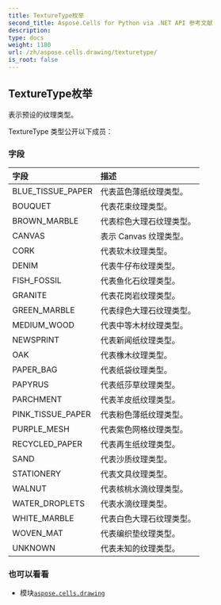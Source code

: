 ```yaml
---
title: TextureType枚举
second_title: Aspose.Cells for Python via .NET API 参考文献
description:
type: docs
weight: 1180
url: /zh/aspose.cells.drawing/texturetype/
is_root: false
---
```

## TextureType枚举
表示预设的纹理类型。



TextureType 类型公开以下成员：

### 字段
|字段|描述|
| :- | :- |
| BLUE_TISSUE_PAPER |代表蓝色薄纸纹理类型。|
| BOUQUET |代表花束纹理类型。|
| BROWN_MARBLE |代表棕色大理石纹理类型。|
| CANVAS |表示 Canvas 纹理类型。|
| CORK |代表软木纹理类型。|
| DENIM |代表牛仔布纹理类型。|
| FISH_FOSSIL |代表鱼化石纹理类型。|
| GRANITE |代表花岗岩纹理类型。|
| GREEN_MARBLE |代表绿色大理石纹理类型。|
| MEDIUM_WOOD |代表中等木材纹理类型。|
| NEWSPRINT |代表新闻纸纹理类型。|
| OAK |代表橡木纹理类型。|
| PAPER_BAG |代表纸袋纹理类型。|
| PAPYRUS |代表纸莎草纹理类型。|
| PARCHMENT |代表羊皮纸纹理类型。|
| PINK_TISSUE_PAPER |代表粉色薄纸纹理类型。|
| PURPLE_MESH |代表紫色网格纹理类型。|
| RECYCLED_PAPER |代表再生纸纹理类型。|
| SAND |代表沙质纹理类型。|
| STATIONERY |代表文具纹理类型。|
| WALNUT |代表核桃水滴纹理类型。|
| WATER_DROPLETS |代表水滴纹理类型。|
| WHITE_MARBLE |代表白色大理石纹理类型。|
| WOVEN_MAT |代表编织垫纹理类型。|
| UNKNOWN |代表未知的纹理类型。|



### 也可以看看
* 模块[`aspose.cells.drawing`](..)
